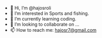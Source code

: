 - 👋 Hi, I’m @hajosroli
- 👀 I’m interested in Sports and fishing.
- 🌱 I’m currently learning coding.
- 💞️ I’m looking to collaborate on ...
- 📫 How to reach me: hajosr7@gmail.com

<!---
hajosroli/hajosroli is a ✨ special ✨ repository because its `README.md` (this file) appears on your GitHub profile.
You can click the Preview link to take a look at your changes.
--->
